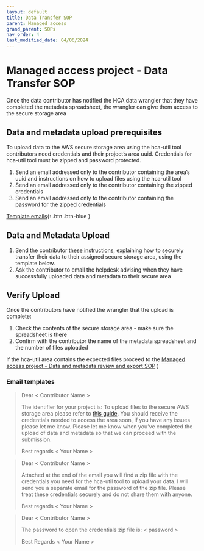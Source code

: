 ```yaml
---
layout: default
title: Data Transfer SOP
parent: Managed access
grand_parent: SOPs
nav_order: 4
last_modified_date: 04/06/2024
---
```


<script src="https://kit.fontawesome.com/fc66878563.js" crossorigin="anonymous"></script>

# Managed access project - Data Transfer SOP
Once the data contributor has notified the HCA data wrangler that they have completed the  metadata spreadsheet, the wrangler can give them access to the secure storage area

## Data and metadata upload prerequisites
To upload data to the AWS secure storage area using the hca-util tool contributors need credentials and their project’s area uuid. Credentials for hca-util tool must be zipped and password protected. 
1. Send an email addressed only to the contributor containing the area’s uuid and instructions on how to upload files using the hca-util tool
2. Send an email addressed only to the contributor containing the zipped credentials
3. Send an email addressed only to the contributor containing the password for the zipped credentials

[Template emails](#Email-templates){: .btn .btn-blue }

## Data and Metadata Upload
1. Send the contributor [these instructions](https://github.com/ebi-ait/hca-documentation/wiki/How-to-upload-data-to-an-upload-area-using-hca-util), explaining how to securely transfer their data to their assigned secure storage area, using the template below. 
2. Ask the contributor to email the helpdesk advising when they have successfully uploaded data and metadata to their secure area

## Verify Upload
Once the contributors have notified the wrangler that the upload is complete:
1. Check the contents of the secure storage area - make sure the spreadsheet is there
2. Confirm with the contributor the name of the metadata spreadsheet and the number of files uploaded

If the hca-util area contains the expected files proceed to the [Managed access project - Data and metadata review and export SOP](https://ebi-ait.github.io/hca-ebi-wrangler-central/SOPs/Managed_access/Review_and_export_SOP.html)
)


### Email templates
>Dear < Contributor Name >
>
>The identifier for your project is: <uuid>
>To upload files to the secure AWS storage area please refer to [this guide](https://github.com/ebi-ait/hca-documentation/wiki/How-to-upload-data-to-an-upload-area-using-hca-util). You should receive the credentials needed to access the area soon, if you have any issues please let me know.
>Please let me know when you’ve completed the upload of data and metadata so that we can proceed with the submission.
>
>Best regards
>< Your Name >

>Dear < Contributor Name >
>
>Attached at the end of the email you will find a zip file with the credentials you need for the hca-util tool to upload your data. I will send you a separate email for the password of the zip file.
>Please treat these credentials securely and do not share them with anyone. 
>
>Best regards
>< Your Name >


>Dear < Contributor Name >
>
>The password to open the credentials zip file is: < password >
>
>Best Regards
>< Your Name >
